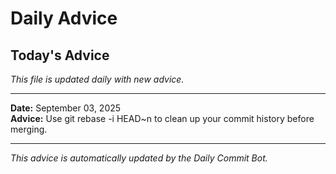 # Daily Advice

## Today's Advice
*This file is updated daily with new advice.*

---

**Date:** September 03, 2025  
**Advice:** Use git rebase -i HEAD~n to clean up your commit history before merging.

---

*This advice is automatically updated by the Daily Commit Bot.*
